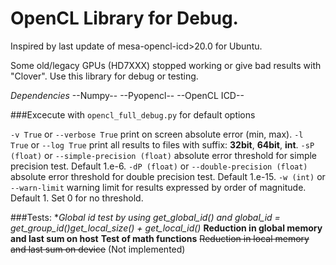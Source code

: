# OpenCL Library for Debug.

Inspired by last update of mesa-opencl-icd>20.0 for Ubuntu.

Some old/legacy GPUs (HD7XXX) stopped working or give bad results with "Clover".
Use this library for debug or testing.


*Dependencies*
--Numpy--
--Pyopencl--
--OpenCL ICD--


###Excecute with `opencl_full_debug.py` for default options

`-v True` or `--verbose True` print on screen absolute error (min, max).
`-l True` or `--log True` print all results to files with suffix: **32bit**, **64bit**, **int**.
`-sP (float)` or `--simple-precision (float)` absolute error threshold for simple precision test. Default 1.e-6.
`-dP (float)` or `--double-precision (float)` absolute error threshold for double precision test. Default 1.e-15.
`-w (int)` or `--warn-limit` warning limit for results expressed by order of magnitude. Default 1. Set 0 for no threshold.

###Tests:
**Global id test by using get_global_id() and global_id = get_group_id()*get_local_size() + get_local_id()**
**Reduction in global memory and last sum on host**
**Test of math functions**
~~Reduction in local memory and last sum on device~~ (Not implemented)








